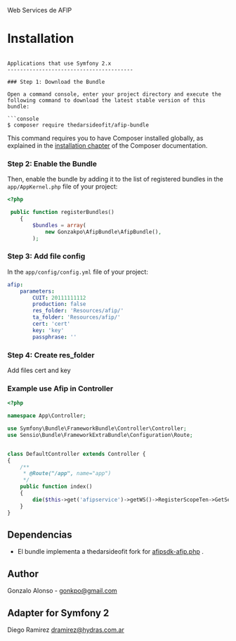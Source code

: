 Web Services de AFIP

Installation
============

```

Applications that use Symfony 2.x
----------------------------------------

### Step 1: Download the Bundle

Open a command console, enter your project directory and execute the
following command to download the latest stable version of this bundle:

```console
$ composer require thedarsideofit/afip-bundle
```

This command requires you to have Composer installed globally, as explained
in the [installation chapter](https://getcomposer.org/doc/00-intro.md)
of the Composer documentation.

### Step 2: Enable the Bundle

Then, enable the bundle by adding it to the list of registered bundles
in the `app/AppKernel.php` file of your project:

```php
<?php

 public function registerBundles()
    {
        $bundles = array(
            new Gonzakpo\AfipBundle\AfipBundle(),
        );

```

### Step 3: Add file config

In the `app/config/config.yml` file of your project:

```yaml
afip:
    parameters:
        CUIT: 20111111112
        production: false
        res_folder: 'Resources/afip/'
        ta_folder: 'Resources/afip/'
        cert: 'cert'
        key: 'key'
        passphrase: ''


```

### Step 4: Create res_folder

Add files cert and key

### Example use Afip in Controller
```php
<?php

namespace App\Controller;

use Symfony\Bundle\FrameworkBundle\Controller\Controller;
use Sensio\Bundle\FrameworkExtraBundle\Configuration\Route;


class DefaultController extends Controller {
{
    /**
     * @Route("/app", name="app")
     */
    public function index()
    {
        die($this->get('afipservice')->getWS()->RegisterScopeTen->GetServerStatus());
    }
}

```

## Dependencias
- El bundle implementa a thedarsideofit fork for [afipsdk-afip.php](https://github.com/thedarsideofit/afip.php) .

## Author
Gonzalo Alonso - gonkpo@gmail.com

## Adapter for Symfony 2 
Diego Ramirez dramirez@hydras.com.ar 
